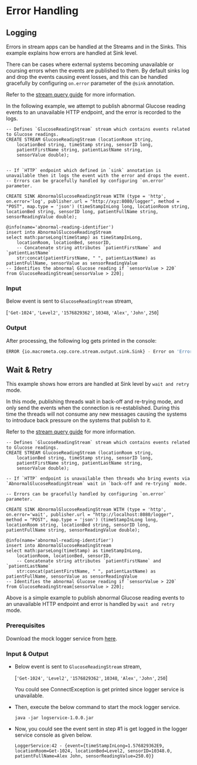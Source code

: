 # Error Handling

## Logging

Errors in stream apps can be handled at the Streams and in the Sinks. This example explains how errors are handled at Sink level.

There can be cases where external systems becoming unavailable or coursing errors when the events are published to them.
By default sinks log and drop the events causing event losses, and this can be handled gracefully by configuring
`on.error` parameter of the `@sink` annotation.

Refer to the [stream query guide](../query-guide/#error-handling) for more information.

In the following example, we attempt to publish abnormal Glucose reading events to an unavailable HTTP endpoint, and the error is recorded to the logs.

```
-- Defines `GlucoseReadingStream` stream which contains events related to Glucose readings.
CREATE STREAM GlucoseReadingStream (locationRoom string,
    locationBed string, timeStamp string, sensorID long,
    patientFirstName string, patientLastName string,
    sensorValue double);


-- If `HTTP` endpoint which defined in `sink` annotation is unavailable then it logs the event with the error and drops the event.
-- Errors can be gracefully handled by configuring `on.error` parameter.

CREATE SINK AbnormalGlucoseReadingStream WITH (type = 'http', on.error='log', publisher.url = "http://xyz:8080/logger", method = "POST", map.type = 'json') (timeStampInLong long, locationRoom string, locationBed string, sensorID long, patientFullName string, sensorReadingValue double);

@info(name='abnormal-reading-identifier')
insert into AbnormalGlucoseReadingStream
select math:parseLong(timeStamp) as timeStampInLong,
    locationRoom, locationBed, sensorID,
    -- Concatenate string attributes `patientFirstName` and `patientLastName`
    str:concat(patientFirstName, " ", patientLastName) as patientFullName, sensorValue as sensorReadingValue
-- Identifies the abnormal Glucose reading if `sensorValue > 220`
from GlucoseReadingStream[sensorValue > 220];
```

### Input

Below event is sent to `GlucoseReadingStream` stream,

[`'Get-1024'`, `'Level2'`, `'1576829362'`, `10348`, `'Alex'`, `'John'`, `250`]


### Output

After processing, the following log gets printed in the console:

```bash
ERROR {io.macrometa.cep.core.stream.output.sink.Sink} - Error on 'ErrorHandling'. Dropping event at Sink 'http' at 'AbnormalGlucoseReadingStream' as its still trying to reconnect!, events dropped '{"event":{"timeStampInLong":1576829362,"locationRoom":"1024","locationBed":"Level2","sensorID":10348,"patientFullName":"Alex John","sensorReadingValue":250.0}}'`
```

## Wait & Retry

This example shows how errors are handled at Sink level by `wait and retry` mode.

In this mode, publishing threads wait in back-off and re-trying mode, and only send the events when the connection is re-established. During this time the threads will not consume any new messages causing the systems to introduce back pressure on the systems that publish to it.

Refer to the [stream query guide](../query-guide/#error-handling) for more information.


```
-- Defines `GlucoseReadingStream` stream which contains events related to Glucose readings.
CREATE STREAM GlucoseReadingStream (locationRoom string,
    locationBed string, timeStamp string, sensorID long,
    patientFirstName string, patientLastName string,
    sensorValue double);

-- If `HTTP` endpoint is unavailable then threads who bring events via `AbnormalGlucoseReadingStream` wait in `back-off and re-trying` mode.

-- Errors can be gracefully handled by configuring `on.error` parameter.

CREATE SINK AbnormalGlucoseReadingStream WITH (type = 'http', on.error='wait', publisher.url = "http://localhost:8080/logger", method = "POST", map.type = 'json') (timeStampInLong long, locationRoom string, locationBed string, sensorID long, patientFullName string, sensorReadingValue double);

@info(name='abnormal-reading-identifier')
insert into AbnormalGlucoseReadingStream
select math:parseLong(timeStamp) as timeStampInLong,
    locationRoom, locationBed, sensorID,
    -- Concatenate string attributes `patientFirstName` and `patientLastName`
    str:concat(patientFirstName, " ", patientLastName) as patientFullName, sensorValue as sensorReadingValue
-- Identifies the abnormal Glucose reading if `sensorValue > 220`
from GlucoseReadingStream[sensorValue > 220];
```

Above is a simple example to publish abnormal Glucose reading events to an unavailable HTTP endpoint and error is handled by `wait and retry` mode.

### Prerequisites

Download the mock logger service from [here](https://github.com/mohanvive/siddhi-mock-services/releases/download/v2.0.0/logservice-1.0.0.jar).


### Input & Output

- Below event is sent to `GlucoseReadingStream` stream,

    [`'Get-1024'`, `'Level2'`, `'1576829362'`, `10348`, `'Alex'`, `'John'`, `250`]

    You could see ConnectException is get printed since logger service is unavailable.

- Then, execute the below command to start the mock logger service.

    `java -jar logservice-1.0.0.jar`

- Now, you could see the event sent in step #1 is get logged in the logger service console as given below.

    ```
    LoggerService:42 - {event={timeStampInLong=1.576829362E9, locationRoom=Get-1024, locationBed=Level2, sensorID=10348.0, patientFullName=Alex John, sensorReadingValue=250.0}}
    ```
